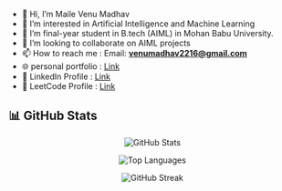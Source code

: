 - 👋 Hi, I’m Maile Venu Madhav
- 👀 I’m interested in Artificial Intelligence and Machine Learning
- 🌱 I’m final-year student in B.tech (AIML) in Mohan Babu University.
- 💞️ I’m looking to collaborate on AIML projects
- 📫 How to reach me : Email: **venumadhav2216@gmail.com**
- 🌐 personal portfolio : [Link](https://portfolio-lovat-sigma-48.vercel.app/)
- 👤 LinkedIn Profile : [Link](https://www.linkedin.com/in/venu-madhav-maile-16v/)
- 🎯 LeetCode Profile : [Link](https://leetcode.com/u/venumadhav2216/)

## 📊 GitHub Stats

<p align="center">
  <img src="https://github-readme-stats.vercel.app/api?username=Venu-16&show_icons=true&count_private=true&hide=prs,issues&theme=tokyonight" alt="GitHub Stats" />
</p>

<p align="center">
  <img src="https://github-readme-stats.vercel.app/api/top-langs/?username=Venu-16&layout=compact&theme=tokyonight" alt="Top Languages" />
</p>
<p align="center">
  <img src="https://github-readme-streak-stats.herokuapp.com?user=Venu-16&theme=tokyonight&hide_border=true" alt="GitHub Streak" />
</p>

<!---
Venu-16/Venu-16 is a ✨ special ✨ repository because its `README.md` (this file) appears on your GitHub profile.
You can click the Preview link to take a look at your changes.
--->
